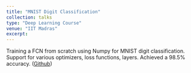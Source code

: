 ```yaml
---
title: "MNIST Digit Classification"
collection: talks
type: "Deep Learning Course"
venue: "IIT Madras"
excerpt: 
---
```


Training a FCN from scratch using Numpy for MNIST digit classification. Support for various optimizers, loss functions, layers. Achieved a 98.5% accuracy. ([Github](https://github.com/anshulbshah/Fully-Connected-Network-without-using-DL-Libraries))
